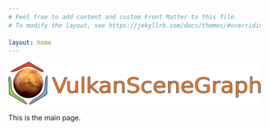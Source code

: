 ```yaml
---
# Feel free to add content and custom Front Matter to this file.
# To modify the layout, see https://jekyllrb.com/docs/themes/#overriding-theme-defaults

layout: home
---
```


![VulkanSceneGraph](images/VSGlogo.png)

This is the main page.


